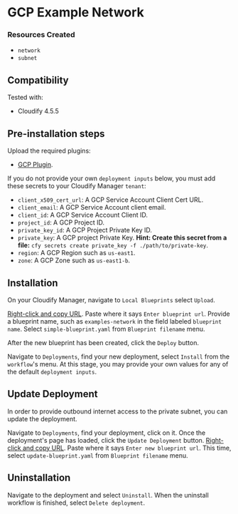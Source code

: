 
# GCP Example Network

### Resources Created

  * `network`
  * `subnet`


## Compatibility

Tested with:
  * Cloudify 4.5.5


## Pre-installation steps

Upload the required plugins:

  * [GCP Plugin](https://github.com/cloudify-cosmo/cloudify-gcp-plugin/releases).


If you do not provide your own `deployment inputs` below, you must add these secrets to your Cloudify Manager `tenant`:

  * `client_x509_cert_url`: A GCP Service Account Client Cert URL.
  * `client_email`: A GCP Service Account client email.
  * `client_id`: A GCP Service Account Client ID.
  * `project_id`: A GCP Project ID.
  * `private_key_id`: A GCP Project Private Key ID.
  * `private_key`: A GCP project Private Key. **Hint: Create this secret from a file:** `cfy secrets create private_key -f ./path/to/private-key`.
  * `region`: A GCP Region such as `us-east1`.
  * `zone`: A GCP Zone such as `us-east1-b`.


## Installation

On your Cloudify Manager, navigate to `Local Blueprints` select `Upload`.

[Right-click and copy URL](https://github.com/cloudify-examples/gcp-example-network/archive/master.zip). Paste where it says `Enter blueprint url`. Provide a blueprint name, such as `examples-network` in the field labeled `blueprint name`. Select `simple-blueprint.yaml` from `Blueprint filename` menu.

After the new blueprint has been created, click the `Deploy` button.

Navigate to `Deployments`, find your new deployment, select `Install` from the `workflow`'s menu. At this stage, you may provide your own values for any of the default `deployment inputs`.


## Update Deployment

In order to provide outbound internet access to the private subnet, you can update the deployment.

Navigate to `Deployments`, find your deployment, click on it. Once the deployment's page has loaded, click the `Update Deployment` button. [Right-click and copy URL](https://github.com/cloudify-examples/vpc-scenario2-blueprint/archive/master.zip). Paste where it says `Enter new blueprint url`. This time, select `update-blueprint.yaml` from `Blueprint filename` menu.


## Uninstallation

Navigate to the deployment and select `Uninstall`. When the uninstall workflow is finished, select `Delete deployment`.
